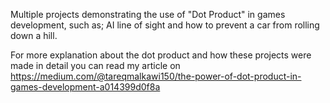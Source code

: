 Multiple projects demonstrating the use of "Dot Product" in games development,
such as; AI line of sight and how to prevent a car from rolling down a hill.

For more explanation about the dot product and how these projects were made in detail
you can read my article on https://medium.com/@tareqmalkawi150/the-power-of-dot-product-in-games-development-a014399d0f8a
